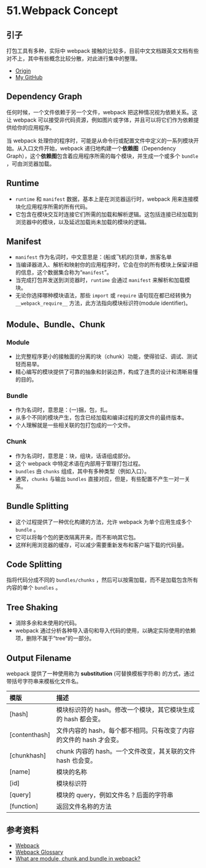 # 51.Webpack Concept
## 引子
打包工具有多种，实际中 webpack 接触的比较多，目前中文文档跟英文文档有些对不上，其中有些概念比较分散，对此进行集中的整理。


- [Origin][url-origin]
- [My GitHub][url-my-github]

## Dependency Graph
任何时候，一个文件依赖于另一个文件，webpack 把这种情况视为依赖关系。这让 webpack 可以接受非代码资源，例如图片或字体，并且可以将它们作为依赖提供给你的应用程序。

当 webpack 处理你的程序时，可能是从命令行或配置文件中定义的一系列模块开始。从入口文件开始，webpack 递归地构建一个**依赖图**（Dependency Graph），这个**依赖图**包含着应用程序所需的每个模块，并生成一个或多个 `bundle` ，可由浏览器加载。

## Runtime
- `runtime` 和 `manifest` 数据，基本上是在浏览器运行时，webpack 用来连接模块化应用程序所需的所有代码。
- 它包含在模块交互时连接它们所需的加载和解析逻辑。这包括连接已经加载到浏览器中的模块，以及延迟加载尚未加载的模块的逻辑。

## Manifest
- `manifest` 作为名词时，中文意思是：(船或飞机的)货单，旅客名单
- 当编译器进入、解析和映射你的应用程序时，它会在你的所有模块上保留详细的信息，这个数据集合称为“`manifest`”。
- 当完成打包并发送到浏览器时，`runtime` 会通过 `manifest` 来解析和加载模块。
- 无论你选择哪种模块语法，那些 `import` 或 `require` 语句现在都已经转换为 `__webpack_require__` 方法，此方法指向模块标识符(module identifier)。

## Module、Bundle、Chunk
### Module
- 比完整程序更小的接触面的分离的块（chunk）功能，使得验证、调试、测试轻而易举。
- 精心编写的模块提供了可靠的抽象和封装边界，构成了连贯的设计和清晰易懂的目的。

### Bundle
- 作为名词时，意思是：(一)捆，包，扎。
- 从多个不同的模块产生，包含已经加载和编译过程的源文件的最终版本。
- 个人理解就是一些相关联的包打包成的一个文件。

### Chunk
- 作为名词时，意思是：块，组块，话语组成部分。
- 这个 webpack 中特定术语在内部用于管理打包过程。
- `bundles` 由 `chunks` 组成，其中有多种类型（例如入口）。
- 通常，`chunks` 与输出 `bundles` 直接对应，但是，有些配置不产生一对一关系。

## Bundle Splitting
- 这个过程提供了一种优化构建的方法，允许 webpack 为单个应用生成多个 `bundle` 。
- 它可以将每个包的更改隔离开来，而不影响其它包。
- 这样利用浏览器的缓存，可以减少需要重新发布和客户端下载的代码量。

## Code Splitting
指将代码分成不同的 `bundles/chunks` ，然后可以按需加载，而不是加载包含所有内容的单个 `bundles` 。

## Tree Shaking
- 消除多余和未使用的代码。
- webpack 通过分析各种导入语句和导入代码的使用，以确定实际使用的依赖项，删除不属于“tree”的一部分。

## Output Filename
webpack 提供了一种使用称为 **substitution** (可替换模板字符串) 的方式，通过带括号字符串来模板化文件名。

模版 | 描述
:------------ | :-------------
[hash] | 模块标识符的 hash。修改一个模块，其它模块生成的 hash 都会变。
[contenthash] | 文件内容的 hash，每个都不相同。只有改变了内容的文件的 hash 才会变。
[chunkhash] | chunk 内容的 hash。一个文件改变，其关联的文件 hash 也会变。
[name] | 模块的名称
[id] | 模块标识符
[query] | 模块的 query，例如文件名 ? 后面的字符串
[function] | 返回文件名称的方法






## 参考资料
- [Webpack][url-docs-webpack]
- [Webpack Glossary][url-docs-glossary]
- [What are module, chunk and bundle in webpack?][url-stack-ques1]


[url-base]:https://xxholic.github.io/segment


[url-docs-glossary]:https://webpack.js.org/glossary/
[url-docs-webpack]:https://webpack.js.org
[url-stack-ques1]:https://stackoverflow.com/questions/42523436/what-are-module-chunk-and-bundle-in-webpack




[url-origin]:https://github.com/XXHolic/segment/issues/57
[url-my-github]:https://github.com/XXHolic